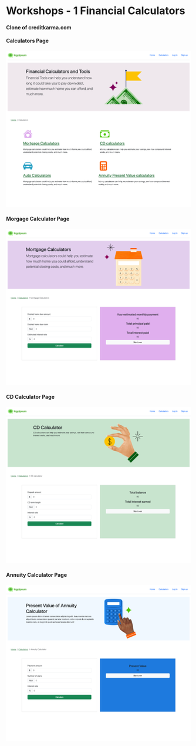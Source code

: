 # Workshops - 1 Financial Calculators

#### Clone of creditkarma.com


#### Calculators Page

![alt text](./image/financial-calculator-ss.html.png)


#### Morgage Calculator Page

![alt text](./image/morgage-page-ss.html.png)

#### CD Calculator Page

![alt text](/image/cd-calculator-ss.html.png)


#### Annuity Calculator Page

![alt text](./image/annuity-ss.html.png)